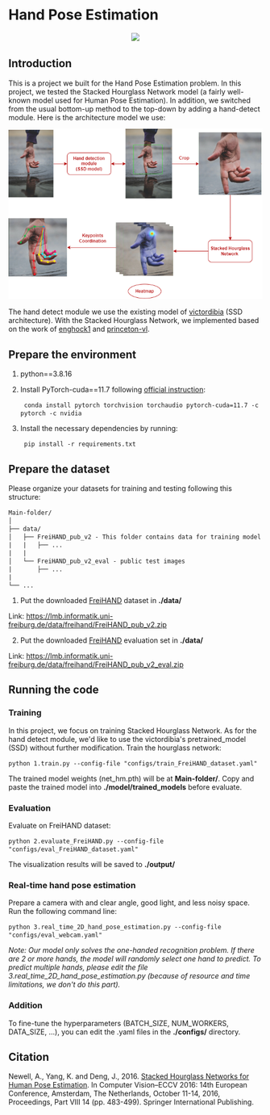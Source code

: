 # Hand Pose Estimation

<p align="center">
  <img src=demo.gif/ width="50%" height="auto">
</p>

## Introduction

This is a project we built for the Hand Pose Estimation problem. In this project, we tested the Stacked Hourglass Network model (a fairly well-known model used for Human Pose Estimation). In addition, we switched from the usual bottom-up method to the top-down by adding a hand-detect module. Here is the architecture model we use:

<p align="center">
  <img src=method.png/>
</p>

The hand detect module we use the existing model of [victordibia](https://github.com/victordibia/handtracking) (SSD architecture). With the Stacked Hourglass Network, we implemented based on the work of [enghock1](https://github.com/enghock1/Real-Time-2D-and-3D-Hand-Pose-Estimation) and [princeton-vl](https://github.com/princeton-vl/pytorch_stacked_hourglass).

## Prepare the environment

1. python==3.8.16
2. Install PyTorch-cuda==11.7 following [official instruction](https://pytorch.org/):

        conda install pytorch torchvision torchaudio pytorch-cuda=11.7 -c pytorch -c nvidia
        
3. Install the necessary dependencies by running:

        pip install -r requirements.txt 

## Prepare the dataset

Please organize your datasets for training and testing following this structure: 

```
Main-folder/
│
├── data/ 
│   ├── FreiHAND_pub_v2 - This folder contains data for training model
|   |   ├── ...
|   |
│   └── FreiHAND_pub_v2_eval - public test images
|       ├── ...
|
└── ...
```

1. Put the downloaded [FreiHAND](https://github.com/lmb-freiburg/freihand) dataset in **./data/**

Link: https://lmb.informatik.uni-freiburg.de/data/freihand/FreiHAND_pub_v2.zip

2. Put the downloaded [FreiHAND](https://github.com/lmb-freiburg/freihand) evaluation set in **./data/**

Link: https://lmb.informatik.uni-freiburg.de/data/freihand/FreiHAND_pub_v2_eval.zip

## Running the code

### Training

In this project, we focus on training Stacked Hourglass Network. As for the hand detect module, we'd like to use the victordibia's pretrained_model (SSD) without further modification. Train the hourglass network:

    python 1.train.py --config-file "configs/train_FreiHAND_dataset.yaml"
    
The trained model weights (net_hm.pth) will be at **Main-folder/**. Copy and paste the trained model into **./model/trained_models** before evaluate.

### Evaluation

Evaluate on FreiHAND dataset:

    python 2.evaluate_FreiHAND.py --config-file "configs/eval_FreiHAND_dataset.yaml"
    
The visualization results will be saved to **./output/**

### Real-time hand pose estimation

Prepare a camera with and clear angle, good light, and less noisy space. Run the following command line:

    python 3.real_time_2D_hand_pose_estimation.py --config-file "configs/eval_webcam.yaml"
    
_Note: Our model only solves the one-handed recognition problem. If there are 2 or more hands, the model will randomly select one hand to predict. To predict multiple hands, please edit the file 3.real_time_2D_hand_pose_estimation.py (because of resource and time limitations, we don't do this part)._

### Addition

To fine-tune the hyperparameters (BATCH_SIZE, NUM_WORKERS, DATA_SIZE, ...), you can edit the .yaml files in the **./configs/** directory.

## Citation

Newell, A., Yang, K. and Deng, J., 2016. [Stacked Hourglass Networks for Human Pose Estimation](https://link.springer.com/chapter/10.1007/978-3-319-46484-8_29). In Computer Vision–ECCV 2016: 14th European Conference, Amsterdam, The Netherlands, October 11-14, 2016, Proceedings, Part VIII 14 (pp. 483-499). Springer International Publishing.
